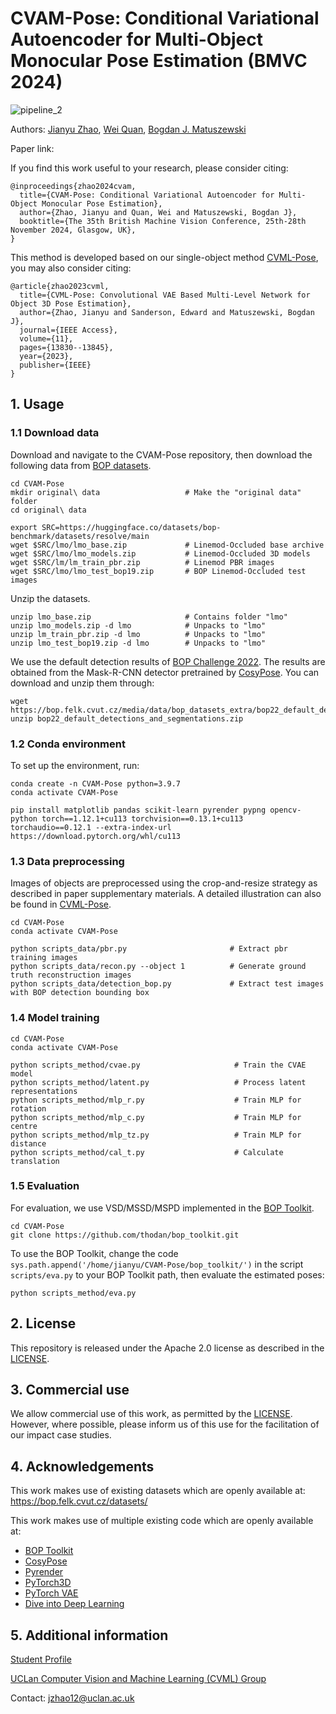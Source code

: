 # CVAM-Pose: Conditional Variational Autoencoder for Multi-Object Monocular Pose Estimation (BMVC 2024)

![pipeline_2](https://github.com/user-attachments/assets/70098cb6-19cb-4acf-bd73-cda20d53217b)

Authors: [Jianyu Zhao](https://scholar.google.com/citations?user=b6qSMLwAAAAJ&hl=en), [Wei Quan](https://www.uclan.ac.uk/academics/wei-quan), [Bogdan J. Matuszewski](https://scholar.google.co.uk/citations?user=QlUO_oAAAAAJ&hl=en)

Paper link:

If you find this work useful to your research, please consider citing:
```
@inproceedings{zhao2024cvam,
  title={CVAM-Pose: Conditional Variational Autoencoder for Multi-Object Monocular Pose Estimation},
  author={Zhao, Jianyu and Quan, Wei and Matuszewski, Bogdan J},
  booktitle={The 35th British Machine Vision Conference, 25th-28th November 2024, Glasgow, UK},
}
```

This method is developed based on our single-object method [CVML-Pose](https://github.com/JZhao12/CVML-Pose), you may also consider citing:
```
@article{zhao2023cvml,
  title={CVML-Pose: Convolutional VAE Based Multi-Level Network for Object 3D Pose Estimation},
  author={Zhao, Jianyu and Sanderson, Edward and Matuszewski, Bogdan J},
  journal={IEEE Access},
  volume={11},
  pages={13830--13845},
  year={2023},
  publisher={IEEE}
}
```

## 1. Usage
### 1.1 Download data
Download and navigate to the CVAM-Pose repository, then download the following data from [BOP datasets](https://bop.felk.cvut.cz/datasets/).
```
cd CVAM-Pose
mkdir original\ data                   # Make the "original data" folder
cd original\ data

export SRC=https://huggingface.co/datasets/bop-benchmark/datasets/resolve/main
wget $SRC/lmo/lmo_base.zip             # Linemod-Occluded base archive
wget $SRC/lmo/lmo_models.zip           # Linemod-Occluded 3D models
wget $SRC/lm/lm_train_pbr.zip          # Linemod PBR images
wget $SRC/lmo/lmo_test_bop19.zip       # BOP Linemod-Occluded test images
```

Unzip the datasets.
```
unzip lmo_base.zip                     # Contains folder "lmo"
unzip lmo_models.zip -d lmo            # Unpacks to "lmo"
unzip lm_train_pbr.zip -d lmo          # Unpacks to "lmo"
unzip lmo_test_bop19.zip -d lmo        # Unpacks to "lmo"
```

We use the default detection results of [BOP Challenge 2022](https://bop.felk.cvut.cz/challenges/bop-challenge-2022/). The results are obtained from the Mask-R-CNN detector pretrained by [CosyPose](https://github.com/ylabbe/cosypose). You can download and unzip them through:
```
wget https://bop.felk.cvut.cz/media/data/bop_datasets_extra/bop22_default_detections_and_segmentations.zip
unzip bop22_default_detections_and_segmentations.zip
```

### 1.2 Conda environment
To set up the environment, run:
```
conda create -n CVAM-Pose python=3.9.7
conda activate CVAM-Pose

pip install matplotlib pandas scikit-learn pyrender pypng opencv-python torch==1.12.1+cu113 torchvision==0.13.1+cu113 torchaudio==0.12.1 --extra-index-url https://download.pytorch.org/whl/cu113
```

### 1.3 Data preprocessing
Images of objects are preprocessed using the crop-and-resize strategy as described in paper supplementary materials. A detailed illustration can also be found in [CVML-Pose](https://ieeexplore.ieee.org/document/10040668).
```
cd CVAM-Pose
conda activate CVAM-Pose

python scripts_data/pbr.py                       # Extract pbr training images
python scripts_data/recon.py --object 1          # Generate ground truth reconstruction images
python scripts_data/detection_bop.py             # Extract test images with BOP detection bounding box
```

### 1.4 Model training
```
cd CVAM-Pose
conda activate CVAM-Pose

python scripts_method/cvae.py                     # Train the CVAE model
python scripts_method/latent.py                   # Process latent representations
python scripts_method/mlp_r.py                    # Train MLP for rotation
python scripts_method/mlp_c.py                    # Train MLP for centre
python scripts_method/mlp_tz.py                   # Train MLP for distance
python scripts_method/cal_t.py                    # Calculate translation
```

### 1.5 Evaluation
For evaluation, we use VSD/MSSD/MSPD implemented in the [BOP Toolkit](https://github.com/thodan/bop_toolkit).
```
cd CVAM-Pose
git clone https://github.com/thodan/bop_toolkit.git
```

To use the BOP Toolkit, change the code ```sys.path.append('/home/jianyu/CVAM-Pose/bop_toolkit/')``` in the script ```scripts/eva.py``` to your BOP Toolkit path, then evaluate the estimated poses:
```
python scripts_method/eva.py
```

## 2. License
This repository is released under the Apache 2.0 license as described in the [LICENSE](https://github.com/JZhao12/CVAM-Pose/blob/main/LICENSE).

## 3. Commercial use
We allow commercial use of this work, as permitted by the [LICENSE](https://github.com/JZhao12/CVAM-Pose/blob/main/LICENSE). However, where possible, please inform us of this use for the facilitation of our impact case studies.

## 4. Acknowledgements
This work makes use of existing datasets which are openly available at: https://bop.felk.cvut.cz/datasets/

This work makes use of multiple existing code which are openly available at:
+ [BOP Toolkit](https://github.com/thodan/bop_toolkit)
+ [CosyPose](https://github.com/ylabbe/cosypose)
+ [Pyrender](https://github.com/mmatl/pyrender)
+ [PyTorch3D](https://github.com/facebookresearch/pytorch3d)
+ [PyTorch VAE](https://github.com/AntixK/PyTorch-VAE)
+ [Dive into Deep Learning](https://d2l.ai/index.html)

## 5. Additional information

[Student Profile](https://www.uclan.ac.uk/student-profiles/jianyu-zhao)

[UCLan Computer Vision and Machine Learning (CVML) Group](https://www.uclan.ac.uk/research/activity/cvml)

Contact: jzhao12@uclan.ac.uk
